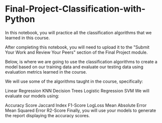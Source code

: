 # Final-Project-Classification-with-Python

In this notebook, you will practice all the classification algorithms that we learned in this course.

After completing this notebook, you will need to upload it to the "Submit Your Work and Review Your Peers" section of the Final Project module.

Below, is where we are going to use the classification algorithms to create a model based on our training data and evaluate our testing data using evaluation metrics learned in the course.

We will use some of the algorithms taught in the course, specifically:

Linear Regression
KNN
Decision Trees
Logistic Regression
SVM
We will evaluate our models using:

Accuracy Score
Jaccard Index
F1-Score
LogLoss
Mean Absolute Error
Mean Squared Error
R2-Score
Finally, you will use your models to generate the report displaying the accuracy scores.
